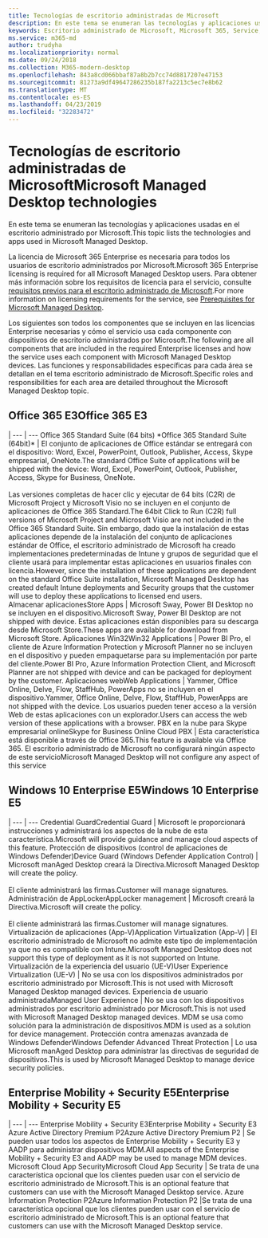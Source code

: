 ```yaml
---
title: Tecnologías de escritorio administradas de Microsoft
description: En este tema se enumeran las tecnologías y aplicaciones usadas en el escritorio administrado por Microsoft.
keywords: Escritorio administrado de Microsoft, Microsoft 365, Service, Documentation
ms.service: m365-md
author: trudyha
ms.localizationpriority: normal
ms.date: 09/24/2018
ms.collection: M365-modern-desktop
ms.openlocfilehash: 843a8cd066bbaf87a8b2b7cc74d8817207e47153
ms.sourcegitcommit: 81273a9df49647286235b187fa2213c5ec7e8b62
ms.translationtype: MT
ms.contentlocale: es-ES
ms.lasthandoff: 04/23/2019
ms.locfileid: "32283472"
---
```

# <a name="microsoft-managed-desktop-technologies"></a><span data-ttu-id="1d785-104">Tecnologías de escritorio administradas de Microsoft</span><span class="sxs-lookup"><span data-stu-id="1d785-104">Microsoft Managed Desktop technologies</span></span>

<span data-ttu-id="1d785-105">En este tema se enumeran las tecnologías y aplicaciones usadas en el escritorio administrado por Microsoft.</span><span class="sxs-lookup"><span data-stu-id="1d785-105">This topic lists the technologies and apps used in Microsoft Managed Desktop.</span></span>

<!-- Microsoft 365 E5; Device as a Service -->
<!-- in O365 table, standard suite, removed this sentence "Please see the Installation of Project/Visio 64bit Click to Run Addendum for important deployment instructions. -->

<span data-ttu-id="1d785-106">La licencia de Microsoft 365 Enterprise es necesaria para todos los usuarios de escritorio administrados por Microsoft.</span><span class="sxs-lookup"><span data-stu-id="1d785-106">Microsoft 365 Enterprise licensing is required for all Microsoft Managed Desktop users.</span></span> <span data-ttu-id="1d785-107">Para obtener más información sobre los requisitos de licencia para el servicio, consulte [requisitos previos para el escritorio administrado de Microsoft](../get-ready/prerequisites.md).</span><span class="sxs-lookup"><span data-stu-id="1d785-107">For more information on licensing requirements for the service, see [Prerequisites for Microsoft Managed Desktop](../get-ready/prerequisites.md).</span></span>

<span data-ttu-id="1d785-108">Los siguientes son todos los componentes que se incluyen en las licencias Enterprise necesarias y cómo el servicio usa cada componente con dispositivos de escritorio administrados por Microsoft.</span><span class="sxs-lookup"><span data-stu-id="1d785-108">The following are all components that are included in the required Enterprise licenses and how the service uses each component with Microsoft Managed Desktop devices.</span></span> <span data-ttu-id="1d785-109">Las funciones y responsabilidades específicas para cada área se detallan en el tema escritorio administrado de Microsoft.</span><span class="sxs-lookup"><span data-stu-id="1d785-109">Specific roles and responsibilities for each area are detailed throughout the Microsoft Managed Desktop topic.</span></span> 

## <a name="office-365-e3"></a><span data-ttu-id="1d785-110">Office 365 E3</span><span class="sxs-lookup"><span data-stu-id="1d785-110">Office 365 E3</span></span>
 |
 --- | ---
<span data-ttu-id="1d785-111">Office 365 Standard Suite (64 bits) \*</span><span class="sxs-lookup"><span data-stu-id="1d785-111">Office 365 Standard Suite (64bit)\*</span></span> | <span data-ttu-id="1d785-112">El conjunto de aplicaciones de Office estándar se entregará con el dispositivo: Word, Excel, PowerPoint, Outlook, Publisher, Access, Skype empresarial, OneNote.</span><span class="sxs-lookup"><span data-stu-id="1d785-112">The standard Office Suite of applications will be shipped with the device: Word, Excel, PowerPoint, Outlook, Publisher, Access, Skype for Business, OneNote.</span></span><br><br><span data-ttu-id="1d785-113">Las versiones completas de hacer clic y ejecutar de 64 bits (C2R) de Microsoft Project y Microsoft Visio no se incluyen en el conjunto de aplicaciones de Office 365 Standard.</span><span class="sxs-lookup"><span data-stu-id="1d785-113">The 64bit Click to Run (C2R) full versions of Microsoft Project and Microsoft Visio are not included in the Office 365 Standard Suite.</span></span>  <span data-ttu-id="1d785-114">Sin embargo, dado que la instalación de estas aplicaciones depende de la instalación del conjunto de aplicaciones estándar de Office, el escritorio administrado de Microsoft ha creado implementaciones predeterminadas de Intune y grupos de seguridad que el cliente usará para implementar estas aplicaciones en usuarios finales con licencia.</span><span class="sxs-lookup"><span data-stu-id="1d785-114">However, since the installation of these applications are dependent on the standard Office Suite installation, Microsoft Managed Desktop has created default Intune deployments and Security groups that the customer will use to deploy these applications to licensed end users.</span></span>  
<span data-ttu-id="1d785-115">Almacenar aplicaciones</span><span class="sxs-lookup"><span data-stu-id="1d785-115">Store Apps</span></span> |    <span data-ttu-id="1d785-116">Microsoft Sway, Power BI Desktop no se incluyen en el dispositivo.</span><span class="sxs-lookup"><span data-stu-id="1d785-116">Microsoft Sway, Power BI Desktop are not shipped with device.</span></span> <span data-ttu-id="1d785-117">Estas aplicaciones están disponibles para su descarga desde Microsoft Store.</span><span class="sxs-lookup"><span data-stu-id="1d785-117">These apps are available for download from Microsoft Store.</span></span>
<span data-ttu-id="1d785-118">Aplicaciones Win32</span><span class="sxs-lookup"><span data-stu-id="1d785-118">Win32 Applications</span></span> |    <span data-ttu-id="1d785-119">Power BI Pro, el cliente de Azure Information Protection y Microsoft Planner no se incluyen en el dispositivo y pueden empaquetarse para su implementación por parte del cliente.</span><span class="sxs-lookup"><span data-stu-id="1d785-119">Power BI Pro, Azure Information Protection Client, and Microsoft Planner are not shipped with device and can be packaged for deployment by the customer.</span></span> 
<span data-ttu-id="1d785-120">Aplicaciones web</span><span class="sxs-lookup"><span data-stu-id="1d785-120">Web Applications</span></span> |  <span data-ttu-id="1d785-121">Yammer, Office Online, Delve, Flow, StaffHub, PowerApps no se incluyen en el dispositivo.</span><span class="sxs-lookup"><span data-stu-id="1d785-121">Yammer, Office Online, Delve, Flow, StaffHub, PowerApps are not shipped with the device.</span></span> <span data-ttu-id="1d785-122">Los usuarios pueden tener acceso a la versión Web de estas aplicaciones con un explorador.</span><span class="sxs-lookup"><span data-stu-id="1d785-122">Users can access the web version of these applications with a browser.</span></span>
<span data-ttu-id="1d785-123">PBX en la nube para Skype empresarial online</span><span class="sxs-lookup"><span data-stu-id="1d785-123">Skype for Business Online Cloud PBX</span></span> | <span data-ttu-id="1d785-124">Esta característica está disponible a través de Office 365.</span><span class="sxs-lookup"><span data-stu-id="1d785-124">This feature is available via Office 365.</span></span> <span data-ttu-id="1d785-125">El escritorio administrado de Microsoft no configurará ningún aspecto de este servicio</span><span class="sxs-lookup"><span data-stu-id="1d785-125">Microsoft Managed Desktop will not configure any aspect of this service</span></span>

## <a name="windows-10-enterprise-e5"></a><span data-ttu-id="1d785-126">Windows 10 Enterprise E5</span><span class="sxs-lookup"><span data-stu-id="1d785-126">Windows 10 Enterprise E5</span></span>

 |
 --- | ---
<span data-ttu-id="1d785-127">Credential Guard</span><span class="sxs-lookup"><span data-stu-id="1d785-127">Credential Guard</span></span> |  <span data-ttu-id="1d785-128">Microsoft le proporcionará instrucciones y administrará los aspectos de la nube de esta característica.</span><span class="sxs-lookup"><span data-stu-id="1d785-128">Microsoft will provide guidance and manage cloud aspects of this feature.</span></span>
<span data-ttu-id="1d785-129">Protección de dispositivos (control de aplicaciones de Windows Defender)</span><span class="sxs-lookup"><span data-stu-id="1d785-129">Device Guard (Windows Defender Application Control)</span></span> | <span data-ttu-id="1d785-130">Microsoft manAged Desktop creará la Directiva.</span><span class="sxs-lookup"><span data-stu-id="1d785-130">Microsoft Managed Desktop will create the policy.</span></span> <br><br><span data-ttu-id="1d785-131">El cliente administrará las firmas.</span><span class="sxs-lookup"><span data-stu-id="1d785-131">Customer will manage signatures.</span></span>
<span data-ttu-id="1d785-132">Administración de AppLocker</span><span class="sxs-lookup"><span data-stu-id="1d785-132">AppLocker management</span></span> |  <span data-ttu-id="1d785-133">Microsoft creará la Directiva.</span><span class="sxs-lookup"><span data-stu-id="1d785-133">Microsoft will create the policy.</span></span> <br><br><span data-ttu-id="1d785-134">El cliente administrará las firmas.</span><span class="sxs-lookup"><span data-stu-id="1d785-134">Customer will manage signatures.</span></span>
<span data-ttu-id="1d785-135">Virtualización de aplicaciones (App-V)</span><span class="sxs-lookup"><span data-stu-id="1d785-135">Application Virtualization (App-V)</span></span> |    <span data-ttu-id="1d785-136">El escritorio administrado de Microsoft no admite este tipo de implementación ya que no es compatible con Intune.</span><span class="sxs-lookup"><span data-stu-id="1d785-136">Microsoft Managed Desktop does not support this type of deployment as it is not supported on Intune.</span></span>
<span data-ttu-id="1d785-137">Virtualización de la experiencia del usuario (UE-V)</span><span class="sxs-lookup"><span data-stu-id="1d785-137">User Experience Virtualization (UE-V)</span></span> | <span data-ttu-id="1d785-138">No se usa con los dispositivos administrados por escritorio administrado por Microsoft.</span><span class="sxs-lookup"><span data-stu-id="1d785-138">This is not used with Microsoft Managed Desktop managed devices.</span></span>
<span data-ttu-id="1d785-139">Experiencia de usuario administrada</span><span class="sxs-lookup"><span data-stu-id="1d785-139">Managed User Experience</span></span>  | <span data-ttu-id="1d785-140">No se usa con los dispositivos administrados por escritorio administrado por Microsoft.</span><span class="sxs-lookup"><span data-stu-id="1d785-140">This is not used with Microsoft Managed Desktop managed devices.</span></span> <span data-ttu-id="1d785-141">MDM se usa como solución para la administración de dispositivos.</span><span class="sxs-lookup"><span data-stu-id="1d785-141">MDM is used as a solution for device management.</span></span>
<span data-ttu-id="1d785-142">Protección contra amenazas avanzada de Windows Defender</span><span class="sxs-lookup"><span data-stu-id="1d785-142">Windows Defender Advanced Threat Protection</span></span> |   <span data-ttu-id="1d785-143">Lo usa Microsoft manAged Desktop para administrar las directivas de seguridad de dispositivos.</span><span class="sxs-lookup"><span data-stu-id="1d785-143">This is used by Microsoft Managed Desktop to manage device security policies.</span></span> 

## <a name="enterprise-mobility--security-e5"></a><span data-ttu-id="1d785-144">Enterprise Mobility + Security E5</span><span class="sxs-lookup"><span data-stu-id="1d785-144">Enterprise Mobility + Security E5</span></span>

 |
 --- | ---
<span data-ttu-id="1d785-145">Enterprise Mobility + Security E3</span><span class="sxs-lookup"><span data-stu-id="1d785-145">Enterprise Mobility + Security E3</span></span><br><span data-ttu-id="1d785-146">Azure Active Directory Premium P2</span><span class="sxs-lookup"><span data-stu-id="1d785-146">Azure Active Directory Premium P2</span></span> |    <span data-ttu-id="1d785-147">Se pueden usar todos los aspectos de Enterprise Mobility + Security E3 y AADP para administrar dispositivos MDM.</span><span class="sxs-lookup"><span data-stu-id="1d785-147">All aspects of the Enterprise Mobility + Security E3 and AADP may be used to manage MDM devices.</span></span>
<span data-ttu-id="1d785-148">Microsoft Cloud App Security</span><span class="sxs-lookup"><span data-stu-id="1d785-148">Microsoft Cloud App Security</span></span> |  <span data-ttu-id="1d785-149">Se trata de una característica opcional que los clientes pueden usar con el servicio de escritorio administrado de Microsoft.</span><span class="sxs-lookup"><span data-stu-id="1d785-149">This is an optional feature that customers can use with the Microsoft Managed Desktop service.</span></span>
<span data-ttu-id="1d785-150">Azure Information Protection P2</span><span class="sxs-lookup"><span data-stu-id="1d785-150">Azure Information Protection P2</span></span>  |<span data-ttu-id="1d785-151">Se trata de una característica opcional que los clientes pueden usar con el servicio de escritorio administrado de Microsoft.</span><span class="sxs-lookup"><span data-stu-id="1d785-151">This is an optional feature that customers can use with the Microsoft Managed Desktop service.</span></span>
